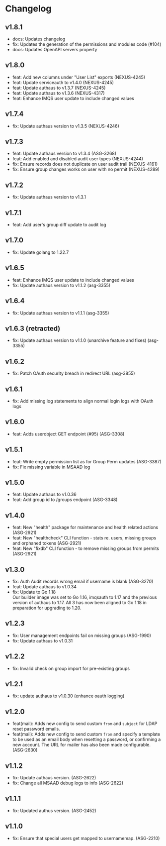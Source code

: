 # Changelog

## v1.8.1

* docs: Updates changelog
* fix: Updates the generation of the permissions and modules code (#104)
* docs: Updates OpenAPI servers property

## v1.8.0

* feat: Add new columns under "User List" exports (NEXUS-4245)
* feat: Update serviceauth to v1.4.0 (NEXUS-4245)
* feat: Update authaus to v1.3.7 (NEXUS-4245)
* feat: Update authaus to v1.3.6  (NEXUS-4317)
* feat: Enhance IMQS user update to include changed values

## v1.7.4

* fix: Update authaus version to v1.3.5 (NEXUS-4246)

## v1.7.3

* feat: Update authaus version to v1.3.4 (ASG-3268)
* feat: Add enabled and disabled audit user types (NEXUS-4244)
* fix: Ensure records does not duplicate on user audit trail (NEXUS-4161)
* fix: Ensure group changes works on user with no permit (NEXUS-4289)

## v1.7.2

* fix: Update authaus version to v1.3.1

## v1.7.1

* feat: Add user's group diff update to audit log 

## v1.7.0

* fix: Update golang to 1.22.7

## v1.6.5
* feat: Enhance IMQS user update to include changed values
* fix: Update authaus version to v1.1.2 (asg-3355)

## v1.6.4

* fix: Update authaus version to v1.1.1 (asg-3355)

## v1.6.3 (retracted)

* fix: Update authaus version to v1.1.0 (unarchive feature and fixes) (asg-3355)

## v1.6.2

* fix: Patch OAuth security breach in redirect URL (asg-3855)

## v1.6.1

* fix: Add missing log statements to align normal login logs with OAuth logs 

## v1.6.0

* feat: Adds userobject GET endpoint (#95) (ASG-3308)

## v1.5.1

* feat: Write empty permission list as <none> for Group Perm updates (ASG-3387)
* fix: Fix missing variable in MSAAD log

## v1.5.0

* feat: Update authaus to v1.0.36
* feat: Add group id to /groups endpoint (ASG-3348)

## v1.4.0

* feat: New "health" package for maintenance and health related actions (ASG-2921)
* feat: New "healthcheck" CLI function - stats re. users, missing groups and 
orphaned tokens (ASG-2921)
* feat: New "fixdb" CLI function - to remove missing groups from permits (ASG-2921)

## v1.3.0

* fix: Auth Audit records wrong email if username is blank (ASG-3270) 
* feat: Update authaus to v1.0.34
* fix: Update to Go 1.18  
Our builder image was set to Go 1.16, imqsauth to 1.17 and the previous version
of authaus to 1.17. All 3 has now been aligned to Go 1.18 in preparation for
upgrading to 1.20.

## v1.2.3

* fix: User management endpoints fail on missing groups (ASG-1990)
* fix: Update authaus to v1.0.31

## v1.2.2

* fix: Invalid check on group import for pre-existing groups

## v1.2.1

* fix: update authaus to v1.0.30 (enhance oauth logging)

## v1.2.0

* feat(mail): Adds new config to send custom `from` and `subject` for LDAP reset
password emails.
* feat(mail): Adds new config to send custom `from` and specify a template to be
used as an email body when resetting a password, or confirming a new account.
The URL for mailer has also been made configurable. (ASG-2630)

## v1.1.2

* fix: Update authaus version. (ASG-2622)
* fix: Change all MSAAD debug logs to info (ASG-2622) 

## v1.1.1

* fix: Updated authus version. (ASG-2452) 

## v1.1.0

* fix: Ensure that special users get mapped to usernamemap. (ASG-2210)
